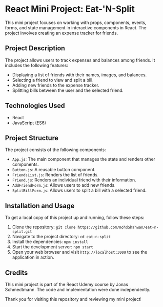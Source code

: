 # React Mini Project: Eat-'N-Split

This mini project focuses on working with props, components, events, forms, and state management in interactive components in React. The project involves creating an expense tracker for friends.

## Project Description

The project allows users to track expenses and balances among friends. It includes the following features:

- Displaying a list of friends with their names, images, and balances.
- Selecting a friend to view and split a bill.
- Adding new friends to the expense tracker.
- Splitting bills between the user and the selected friend.

## Technologies Used

- React
- JavaScript (ES6)

## Project Structure

The project consists of the following components:

- `App.js`: The main component that manages the state and renders other components.
- `Button.js`: A reusable button component.
- `FriendsList.js`: Renders the list of friends.
- `Friend.js`: Renders an individual friend with their information.
- `AddFriendForm.js`: Allows users to add new friends.
- `SplitBillForm.js`: Allows users to split a bill with a selected friend.

## Installation and Usage

To get a local copy of this project up and running, follow these steps:

1. Clone the repository: `git clone https://github.com/mohdShahwan/eat-n-split.git`
2. Navigate to the project directory: `cd eat-n-split`
3. Install the dependencies: `npm install`
4. Start the development server: `npm start`
5. Open your web browser and visit `http://localhost:3000` to see the application in action.

## Credits

This mini project is part of the React Udemy course by Jonas Schmedtmann. The code and implementation were done independently.

Thank you for visiting this repository and reviewing my mini project!
